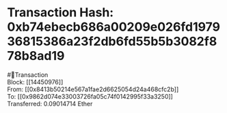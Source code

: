 
Transaction Hash: 0xb74ebecb686a00209e026fd197936815386a23f2db6fd55b5b3082f878b8ad19
====================================================================================
  
#💸Transaction  
Block: [[14450976]]  
From: [[0x8413b50214e567a1fae2d6625054d24a468cfc2b]]  
To: [[0x9862d074e33003726fa05c74f0142995f33a3250]]  
Transferred: 0.09014714 Ether